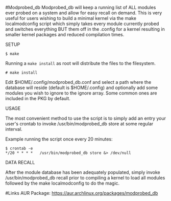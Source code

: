 #Modprobed_db
Modprobed_db will keep a running list of ALL modules ever probed on a system and allow for easy recall on demand. This is very useful for users wishing to build a minimal kernel via the make localmodconfig script which simply takes every module currently probed and switches everything BUT them off in the .config for a kernel resulting in smaller kernel packages and reduced compilation times.

SETUP

    $ make
Running a `make install` as root will distribute the files to the filesystem.

    # make install

Edit $HOME/.config/modprobed_db.conf and select a path where the database will reside (default is $HOME/.config)
and optionally add some modules you wish to ignore to the ignore array. Some common ones are included in the PKG by default.

USAGE

The most convenient method to use the script is to simply add an entry your user's crontab to invoke
/usr/bin/modprobed_db store at some regular interval.

Example running the script once every 20 minutes:

	$ crontab -e
	*/20 * * * *   /usr/bin/modprobed_db store &> /dev/null

DATA RECALL

After the module database has been adequately populated, simply invoke /usr/bin/modprobed_db recall prior to compiling a kernel to load all modules followed by the make localmodconfig to do the magic.

#Links
AUR Package: https://aur.archlinux.org/packages/modprobed_db
